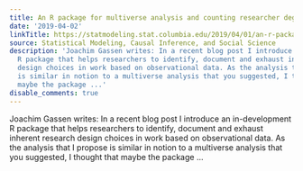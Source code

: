 ```yaml
---
title: An R package for multiverse analysis and counting researcher degrees of freedom
date: '2019-04-02'
linkTitle: https://statmodeling.stat.columbia.edu/2019/04/01/an-r-package-for-multiverse-analysis-and-counting-researcher-degrees-of-freedom/
source: Statistical Modeling, Causal Inference, and Social Science
description: 'Joachim Gassen writes: In a recent blog post I introduce an in-development
  R package that helps researchers to identify, document and exhaust inherent research
  design choices in work based on observational data. As the analysis that I propose
  is similar in notion to a multiverse analysis that you suggested, I thought that
  maybe the package ...'
disable_comments: true
---
```

Joachim Gassen writes: In a recent blog post I introduce an in-development R package that helps researchers to identify, document and exhaust inherent research design choices in work based on observational data. As the analysis that I propose is similar in notion to a multiverse analysis that you suggested, I thought that maybe the package ...